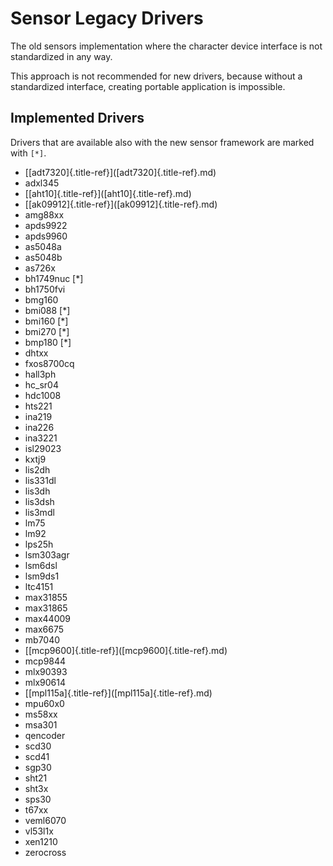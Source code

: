 Sensor Legacy Drivers
=====================

The old sensors implementation where the character device interface is
not standardized in any way.

This approach is not recommended for new drivers, because without a
standardized interface, creating portable application is impossible.

Implemented Drivers
-------------------

Drivers that are available also with the new sensor framework are marked
with `[*]`.

-   \[[adt7320]{.title-ref}\]([adt7320]{.title-ref}.md)
-   adxl345
-   \[[aht10]{.title-ref}\]([aht10]{.title-ref}.md)
-   \[[ak09912]{.title-ref}\]([ak09912]{.title-ref}.md)
-   amg88xx
-   apds9922
-   apds9960
-   as5048a
-   as5048b
-   as726x
-   bh1749nuc \[\*\]
-   bh1750fvi
-   bmg160
-   bmi088 \[\*\]
-   bmi160 \[\*\]
-   bmi270 \[\*\]
-   bmp180 \[\*\]
-   dhtxx
-   fxos8700cq
-   hall3ph
-   hc\_sr04
-   hdc1008
-   hts221
-   ina219
-   ina226
-   ina3221
-   isl29023
-   kxtj9
-   lis2dh
-   lis331dl
-   lis3dh
-   lis3dsh
-   lis3mdl
-   lm75
-   lm92
-   lps25h
-   lsm303agr
-   lsm6dsl
-   lsm9ds1
-   ltc4151
-   max31855
-   max31865
-   max44009
-   max6675
-   mb7040
-   \[[mcp9600]{.title-ref}\]([mcp9600]{.title-ref}.md)
-   mcp9844
-   mlx90393
-   mlx90614
-   \[[mpl115a]{.title-ref}\]([mpl115a]{.title-ref}.md)
-   mpu60x0
-   ms58xx
-   msa301
-   qencoder
-   scd30
-   scd41
-   sgp30
-   sht21
-   sht3x
-   sps30
-   t67xx
-   veml6070
-   vl53l1x
-   xen1210
-   zerocross

